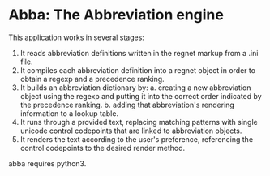 # Abba: The Abbreviation engine

This application works in several stages:

1. It reads abbreviation definitions written in the regnet markup from a .ini file.
2. It compiles each abbreviation definition into a regnet object in order to obtain a regexp and a precedence ranking.
3. It builds an abbreviation dictionary by:
	a. creating a new abbreviation object using the regexp and putting it into the correct order indicated by the precedence ranking.
	b. adding that abbreviation's rendering information to a lookup table.
4. It runs through a provided text, replacing matching patterns with single unicode control codepoints that are linked to abbreviation objects.
5. It renders the text according to the user's preference, referencing the control codepoints to the desired render method.


abba requires python3.
